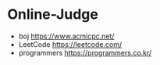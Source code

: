 # Online-Judge
* boj <https://www.acmicpc.net/>
* LeetCode <https://leetcode.com/>
* programmers <https://programmers.co.kr/>
